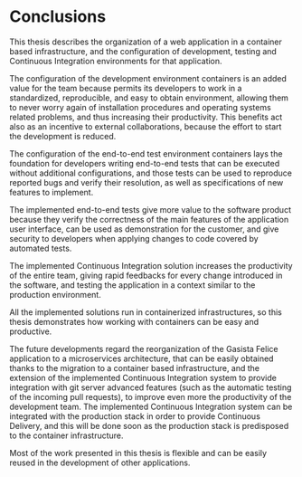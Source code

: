 # Conclusions

This thesis describes the organization of a web application in a container based
infrastructure, and the configuration of development, testing and Continuous
Integration environments for that application.

The configuration of the development environment containers is an added value
for the team because permits its developers to work in a standardized,
reproducible, and easy to obtain environment, allowing them to never worry
again of installation procedures and operating systems related problems, and
thus increasing their productivity. This benefits act also as an incentive
to external collaborations, because the effort to start the development is
reduced.

The configuration of the end-to-end test environment containers lays the
foundation for developers writing end-to-end tests that can be executed
without additional configurations, and those tests can be used to reproduce
reported bugs and verify their resolution, as well as specifications of new
features to implement.

The implemented end-to-end tests give more value to the software product because
they verify the correctness of the main features of the application user
interface, can be used as demonstration for the customer, and give security to
developers when applying changes to code covered by automated tests.

The implemented Continuous Integration solution increases the productivity of
the entire team, giving rapid feedbacks for every change introduced in the
software, and testing the application in a context similar to the production
environment.

All the implemented solutions run in containerized infrastructures, so this
thesis demonstrates how working with containers can be easy and productive.

The future developments regard the reorganization of the Gasista Felice
application to a microservices architecture, that can be easily obtained thanks
to the migration to a container based infrastructure, and the extension of the
implemented Continuous Integration system to provide integration with git server
advanced features (such as the automatic testing of the incoming pull requests),
to improve even more the productivity of the development team. The implemented
Continuous Integration system can be integrated with the production stack in
order to provide Continuous Delivery, and this will be done soon as the
production stack is predisposed to the container infrastructure.

Most of the work presented in this thesis is flexible and can be easily reused
in the development of other applications.
